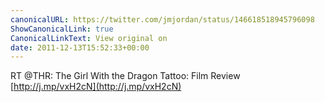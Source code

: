 ```yaml
---
canonicalURL: https://twitter.com/jmjordan/status/146618518945796098
ShowCanonicalLink: true
CanonicalLinkText: View original on
date: 2011-12-13T15:52:33+00:00
---
```

RT @THR: The Girl With the Dragon Tattoo: Film Review [http://j.mp/vxH2cN](http://j.mp/vxH2cN)